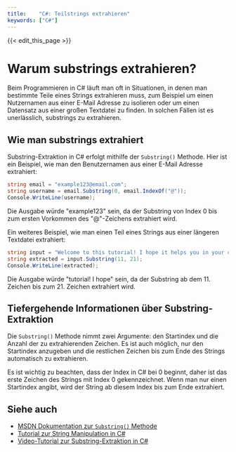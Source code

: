 ```yaml
---
title:    "C#: Teilstrings extrahieren"
keywords: ["C#"]
---
```


{{< edit_this_page >}}

# Warum substrings extrahieren?

Beim Programmieren in C# läuft man oft in Situationen, in denen man bestimmte Teile eines Strings extrahieren muss, zum Beispiel um einen Nutzernamen aus einer E-Mail Adresse zu isolieren oder um einen Datensatz aus einer großen Textdatei zu finden. In solchen Fällen ist es unerlässlich, substrings zu extrahieren.

## Wie man substrings extrahiert

Substring-Extraktion in C# erfolgt mithilfe der `Substring()` Methode. Hier ist ein Beispiel, wie man den Benutzernamen aus einer E-Mail Adresse extrahiert:

```C#
string email = "example123@email.com";
string username = email.Substring(0, email.IndexOf("@"));
Console.WriteLine(username);
```

Die Ausgabe würde "example123" sein, da der Substring von Index 0 bis zum ersten Vorkommen des "@"-Zeichens extrahiert wird.

Ein weiteres Beispiel, wie man einen Teil eines Strings aus einer längeren Textdatei extrahiert:

``` C#
string input = "Welcome to this tutorial! I hope it helps you in your coding journey.";
string extracted = input.Substring(11, 21);
Console.WriteLine(extracted);
```

Die Ausgabe würde "tutorial! I hope" sein, da der Substring ab dem 11. Zeichen bis zum 21. Zeichen extrahiert wird.

## Tiefergehende Informationen über Substring-Extraktion

Die `Substring()` Methode nimmt zwei Argumente: den Startindex und die Anzahl der zu extrahierenden Zeichen. Es ist auch möglich, nur den Startindex anzugeben und die restlichen Zeichen bis zum Ende des Strings automatisch zu extrahieren.

Es ist wichtig zu beachten, dass der Index in C# bei 0 beginnt, daher ist das erste Zeichen des Strings mit Index 0 gekennzeichnet. Wenn man nur einen Startindex angibt, wird der String ab diesem Index bis zum Ende extrahiert.

## Siehe auch

- [MSDN Dokumentation zur `Substring()` Methode](https://docs.microsoft.com/de-de/dotnet/api/system.string.substring)
- [Tutorial zur String Manipulation in C#](https://www.tutorialspoint.com/csharp/csharp_strings.htm)
- [Video-Tutorial zur Substring-Extraktion in C#](https://www.youtube.com/watch?v=QBDT7an789o)